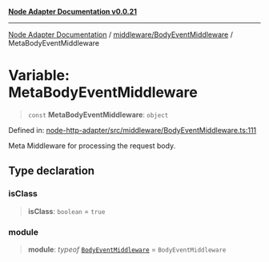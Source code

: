 [**Node Adapter Documentation v0.0.21**](../../../README.md)

***

[Node Adapter Documentation](../../../modules.md) / [middleware/BodyEventMiddleware](../README.md) / MetaBodyEventMiddleware

# Variable: MetaBodyEventMiddleware

> `const` **MetaBodyEventMiddleware**: `object`

Defined in: [node-http-adapter/src/middleware/BodyEventMiddleware.ts:111](https://github.com/stonemjs/node-http-adapter/blob/a82d44fdef9d2985fec1e632575aee7065c1c3af/src/middleware/BodyEventMiddleware.ts#L111)

Meta Middleware for processing the request body.

## Type declaration

### isClass

> **isClass**: `boolean` = `true`

### module

> **module**: *typeof* [`BodyEventMiddleware`](../classes/BodyEventMiddleware.md) = `BodyEventMiddleware`
